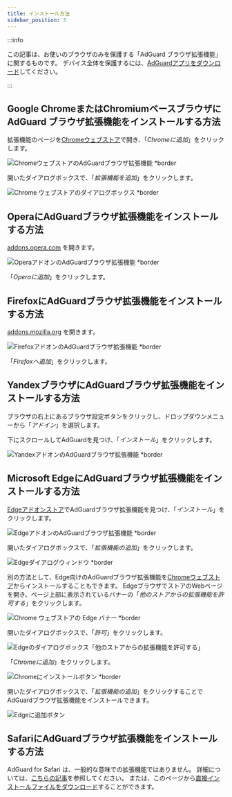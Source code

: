 ```yaml
---
title: インストール方法
sidebar_position: 3
---
```


:::info

この記事は、お使いのブラウザのみを保護する「AdGuard ブラウザ拡張機能」に関するものです。 デバイス全体を保護するには、[AdGuardアプリをダウンロード](https://agrd.io/download-kb-adblock)してください。

:::

## Google ChromeまたはChromiumベースブラウザに AdGuard ブラウザ拡張機能をインストールする方法

拡張機能のページを[Chromeウェブストア](https://agrd.io/extension_chrome)で開き、「*Chromeに追加*」をクリックします。

![ChromeウェブストアのAdGuardブラウザ拡張機能 *border](https://cdn.adtidy.org/content/Kb/ad_blocker/browser_extension/ad_blocker_browser_extension_chrome.png)

開いたダイアログボックスで、「*拡張機能を追加*」をクリックします。

![Chrome ウェブストアのダイアログボックス *border](https://cdn.adtidy.org/content/Kb/ad_blocker/browser_extension/ad_blocker_browser_extension_chrome1.png)

## OperaにAdGuardブラウザ拡張機能をインストールする方法

[addons.opera.com](https://agrd.io/extension_opera) を開きます。

![OperaアドオンのAdGuardブラウザ拡張機能 *border](https://cdn.adtidy.org/content/Kb/ad_blocker/browser_extension/ad_blocker_browser_extension_opera.png)

「*Operaに追加*」をクリックします。

## FirefoxにAdGuardブラウザ拡張機能をインストールする方法

[addons.mozilla.org](https://agrd.io/extension_firefox) を開きます。

![FirefoxアドオンのAdGuardブラウザ拡張機能 *border](https://cdn.adtidy.org/content/Kb/ad_blocker/browser_extension/ad_blocker_browser_extension_firefox.png)

「*Firefoxへ追加*」をクリックします。

## YandexブラウザにAdGuardブラウザ拡張機能をインストールする方法

ブラウザの右上にあるブラウザ設定ボタンをクリックし、ドロップダウンメニューから「*アドイン*」を選択します。

下にスクロールしてAdGuardを見つけ、「*インストール*」をクリックします。

![YandexアドオンのAdGuardブラウザ拡張機能 *border](https://cdn.adtidy.org/content/Kb/ad_blocker/browser_extension/ad_blocker_browser_extension_yandex.png)

## Microsoft EdgeにAdGuardブラウザ拡張機能をインストールする方法

[Edgeアドオンストア](https://agrd.io/extension_edge)でAdGuardブラウザ拡張機能を見つけ、「*インストール*」をクリックします。

![EdgeアドオンのAdGuardブラウザ拡張機能 *border](https://cdn.adtidy.org/content/Kb/ad_blocker/browser_extension/ad_blocker_browser_extension_edge.png)

開いたダイアログボックスで、「*拡張機能の追加*」をクリックします。

![Edgeダイアログウィンドウ *border](https://cdn.adtidy.org/content/Kb/ad_blocker/browser_extension/ad_blocker_browser_extension_edge1.png)

別の方法として、Edge向けのAdGuardブラウザ拡張機能を[Chromeウェブストア](https://agrd.io/extension_chrome)からインストールすることもできます。 EdgeブラウザでストアのWebページを開き、ページ上部に表示されているバナーの「*他のストアからの拡張機能を許可する*」をクリックします。

![Chrome ウェブストアの Edge バナー *border](https://cdn.adtidy.org/content/Kb/ad_blocker/browser_extension/edge_banner.jpg)

開いたダイアログボックスで、「*許可*」をクリックします。

![Edgeのダイアログボックス「他のストアからの拡張機能を許可する」](https://cdn.adtidy.org/content/Kb/ad_blocker/browser_extension/allow_from_stores.jpg)

「*Chromeに追加*」をクリックします。

![Chromeにインストールボタン *border](https://cdn.adtidy.org/content/Kb/ad_blocker/browser_extension/add_to_chrome.jpg)

開いたダイアログボックスで、「*拡張機能の追加*」をクリックすることでAdGuardブラウザ拡張機能をインストールできます。

![Edgeに追加ボタン](https://cdn.adtidy.org/content/Kb/ad_blocker/browser_extension/add_to_edge.jpg)

## SafariにAdGuardブラウザ拡張機能をインストールする方法

AdGuard for Safari は、一般的な意味での拡張機能ではありません。 詳細については、[こちらの記事](/adguard-for-safari/features/general)を参照してください。 または、このページから[直接インストールファイルをダウンロード](https://agrd.io/safari_release)することができます。
